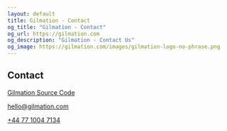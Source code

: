 ```yaml
---
layout: default
title: Gilmation - Contact
og_title: "Gilmation - Contact"
og_url: https://gilmation.com
og_description: "Gilmation - Contact Us"
og_image: https://gilmation.com/images/gilmation-logo-no-phrase.png
---
```

<div class="content-header"></div>
<div class="pure-g page-content">
  <div class="pure-u-1 block">
    <h2>Contact</h2>
  </div>
</div>
<div class="pure-g page-content">
  <div class="pure-u-1 pure-u-lg-1-3 block">
      <p><a href="https://github.com/gilmation"><i class="fa fa-github" aria-hidden="true"></i> Gilmation Source Code</a></p>
      <p><a href="mailto:hello@gilmation.com"><i class="fa fa-envelope-o" aria-hidden="true"></i> hello@gilmation.com</a></p>
      <p><a href="tel:+447710047134"><i class="fa fa-phone" aria-hidden="true"></i> +44 77 1004 7134</a></p>
  </div>
</div>
<div class="pure-g page-content bottom-of-page-padding">
  <div class="pure-u-1 pure-u-lg-1-3 block contact">
  </div>
</div>
